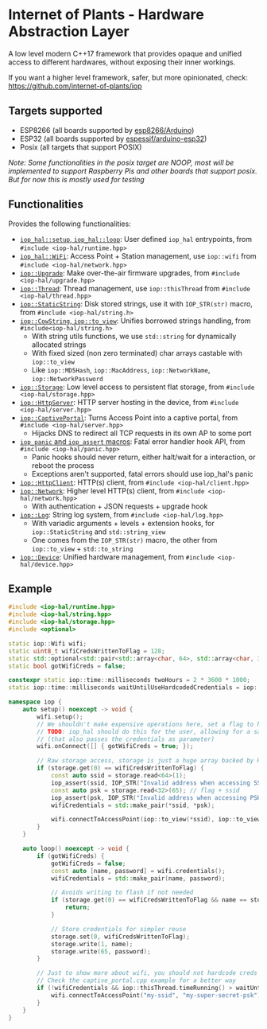 # Internet of Plants - Hardware Abstraction Layer

A low level modern C++17 framework that provides opaque and unified access to different hardwares, without exposing their inner workings.

If you want a higher level framework, safer, but more opinionated, check: https://github.com/internet-of-plants/iop

## Targets supported

- ESP8266 (all boards supported by [esp8266/Arduino](https://github.com/esp8266/Arduino))
- ESP32 (all boards supported by [espessif/arduino-esp32](https://github.com/espressif/arduino-esp32/))
- Posix (all targets that support POSIX)

*Note: Some functionalities in the posix target are NOOP, most will be implemented to support Raspberry Pis and other boards that support posix. But for now this is mostly used for testing*

## Functionalities

Provides the following functionalities:
- [`iop_hal::setup`, `iop_hal::loop`](https://github.com/internet-of-plants/iop-hal/blob/main/include/iop-hal/runtime.hpp): User defined `iop_hal` entrypoints, from `#include <iop-hal/runtime.hpp>`
- [`iop_hal::WiFi`](https://github.com/internet-of-plants/iop-hal/blob/main/include/iop-hal/wifi.hpp): Access Point + Station management, use `iop::wifi` from `#include <iop-hal/network.hpp>`
- [`iop::Upgrade`](https://github.com/internet-of-plants/iop-hal/blob/main/include/iop-hal/upgrade.hpp): Make over-the-air firmware upgrades, from `#include <iop-hal/upgrade.hpp>`
- [`iop::Thread`](https://github.com/internet-of-plants/iop-hal/blob/main/include/iop-hal/thread.hpp): Thread management, use `iop::thisThread` from `#include <iop-hal/thread.hpp>`
- [`iop::StaticString`](https://github.com/internet-of-plants/iop-hal/blob/main/include/iop-hal/string.hpp): Disk stored strings, use it with `IOP_STR(str)` macro, from `#include <iop-hal/string.h>`
- [`iop::CowString`, `iop::to_view`](https://github.com/internet-of-plants/iop-hal/blob/main/include/iop-hal/string.hpp): Unifies borrowed strings handling, from `#include<iop-hal/string.h>`
  - With string utils functions, we use `std::string` for dynamically allocated strings
  - With fixed sized (non zero terminated) char arrays castable with `iop::to_view`
  - Like `iop::MD5Hash`, `iop::MacAddress`, `iop::NetworkName`, `iop::NetworkPassword`
- [`iop::Storage`](https://github.com/internet-of-plants/iop-hal/blob/main/include/iop-hal/storage.hpp): Low level access to persistent flat storage, from `#include <iop-hal/storage.hpp>`
- [`iop::HttpServer`](https://github.com/internet-of-plants/iop-hal/blob/main/include/iop-hal/server.hpp): HTTP server hosting in the device, from `#include <iop-hal/server.hpp>`
- [`iop::CaptivePortal`](https://github.com/internet-of-plants/iop-hal/blob/main/include/iop-hal/server.hpp): Turns Access Point into a captive portal, from `#include <iop-hal/server.hpp>`
  - Hijacks DNS to redirect all TCP requests in its own AP to some port
- [`iop_panic` and `iop_assert` macros](https://github.com/internet-of-plants/iop-hal/blob/main/include/iop-hal/panic.hpp): Fatal error handler hook API, from `#include <iop-hal/panic.hpp>`
  - Panic hooks should never return, either halt/wait for a interaction, or reboot the process
  - Exceptions aren't supported, fatal errors should use iop_hal's panic
- [`iop::HttpClient`](https://github.com/internet-of-plants/iop-hal/blob/main/include/iop-hal/client.hpp): HTTP(s) client, from `#include <iop-hal/client.hpp>`
- [`iop::Network`](https://github.com/internet-of-plants/iop-hal/blob/main/include/iop-hal/network.hpp): Higher level HTTP(s) client, from `#include <iop-hal/network.hpp>`
  -  With authentication + JSON requests + upgrade hook
- [`iop::Log`](https://github.com/internet-of-plants/iop-hal/blob/main/include/iop-hal/client.hpp): String log system, from `#include <iop-hal/log.hpp>`
  - With variadic arguments + levels + extension hooks, for `iop::StaticString` and `std::string_view`
  - One comes from the `IOP_STR(str)` macro, the other from `iop::to_view` + `std::to_string`
- [`iop::Device`](https://github.com/internet-of-plants/iop-hal/blob/main/include/iop-hal/device.hpp): Unified hardware management, from `#include <iop-hal/device.hpp>`

## Example

```cpp
#include <iop-hal/runtime.hpp>
#include <iop-hal/string.hpp>
#include <iop-hal/storage.hpp>
#include <optional>

static iop::Wifi wifi;
static uint8_t wifiCredsWrittenToFlag = 128;
static std::optional<std::pair<std::array<char, 64>, std::array<char, 32>>> wifiCredentials;
static bool gotWifiCreds = false;

constexpr static iop::time::milliseconds twoHours = 2 * 3600 * 1000;
static iop::time::milliseconds waitUntilUseHardcodedCredentials = iop::thisThread.timeRunning() + twoHours;

namespace iop {
    auto setup() noexcept -> void {
        wifi.setup();
        // We shouldn't make expensive operations here, set a flag to handle later
        // TODO: iop_hal should do this for the user, allowing for a safer Wifi::onConnect
        // (that also passes the credentials as parameter)
        wifi.onConnect([] { gotWifiCreds = true; });

        // Raw storage access, storage is just a huge array backed by HDD/SSD/Flash, not RAM
        if (storage.get(0) == wifiCredsWrittenToFlag) {
            const auto ssid = storage.read<64>(1);
            iop_assert(ssid, IOP_STR("Invalid address when accessing SSID from storage"));
            const auto psk = storage.read<32>(65); // flag + ssid
            iop_assert(psk, IOP_STR("Invalid address when accessing PSK from storage"));
            wifiCredentials = std::make_pair(*ssid, *psk);

            wifi.connectToAccessPoint(iop::to_view(*ssid), iop::to_view(*psk));
        }
    }

    auto loop() noexcept -> void {
        if (gotWifiCreds) {
            gotWifiCreds = false;
            const auto [name, password] = wifi.credentials();
            wifiCredentials = std::make_pair(name, password);

            // Avoids writing to flash if not needed
            if (storage.get(0) == wifiCredsWrittenToFlag && name == storage.read<64>(1) && password == storage.read<32>(65)) {
                return;
            }

            // Store credentials for simpler reuse
            storage.set(0, wifiCredsWrittenToFlag);
            storage.write(1, name);
            storage.write(65, password);
        }

        // Just to show more about wifi, you should not hardcode creds
        // Check the captive_portal.cpp example for a better way
        if (!wifiCredentials && iop::thisThread.timeRunning() > waitUntilUseHardcodedCredetials) {
            wifi.connectToAccessPoint("my-ssid", "my-super-secret-psk");
        }
    }
}
```